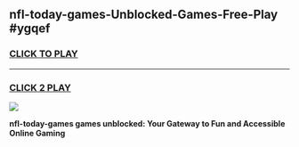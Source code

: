 
## nfl-today-games-Unblocked-Games-Free-Play #ygqef
<h3>
<a href="https://us.freeplayer.one?title=nfl-today-games&ref=9M">CLICK TO PLAY</a></h3>
<hr>

<h3>
<a href="https://us.freeplayer.one?title=nfl-today-games&ref=9M">CLICK 2 PLAY</a>
  
</h3>

<a href="https://us.freeplayer.one?title=nfl-today-games&ref=9M"><img src="https://clearcache.store/games.png"></a>


**nfl-today-games games unblocked: Your Gateway to Fun and Accessible Online Gaming**
